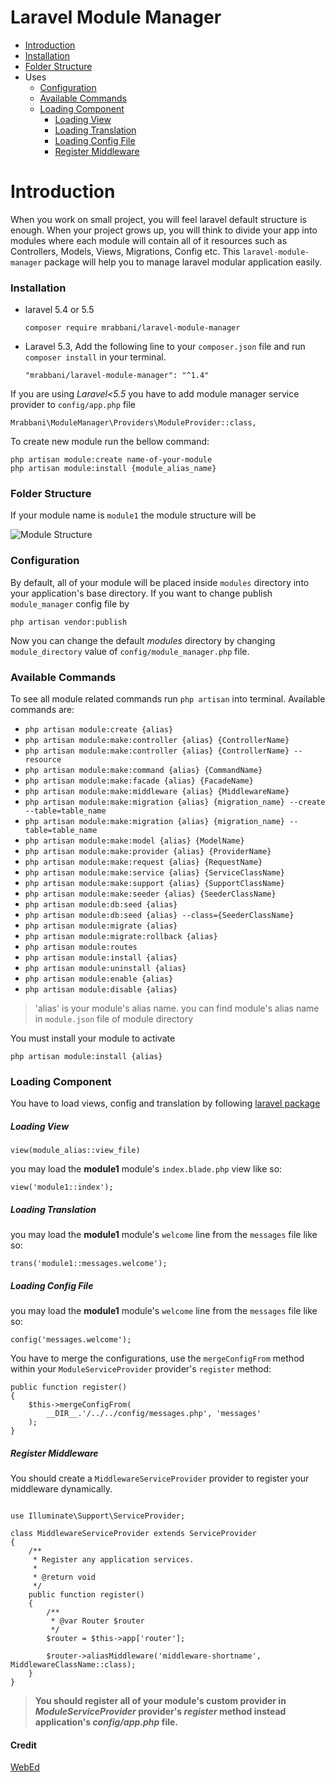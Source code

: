 # Laravel Module Manager
- [Introduction](#introduction)
- [Installation](#installation)
- [Folder Structure](#folder-structure)
- Uses
    - [Configuration](#configuration)
    - [Available Commands](#available-commands)
    - [Loading Component](#loading-component)
        - [Loading View](#loading-view)
        - [Loading Translation](#loading-translation)
        - [Loading Config File](#loading-config-file)
        - [Register Middleware](#register-middleware)
  
# Introduction
When you work on small project, you will feel laravel default structure 
is enough. When your project grows up, you will think to divide 
your app into  modules where each module will contain all of it resources
such as Controllers, Models, Views, Migrations, Config etc. This `laravel-module-manager` 
package will help you to manage laravel modular application easily.

### Installation

- laravel 5.4 or 5.5

      composer require mrabbani/laravel-module-manager
 
- Laravel 5.3, Add the following line to your `composer.json` file and run `composer install` in your terminal. 

      "mrabbani/laravel-module-manager": "^1.4"

If you are using *Laravel<5.5* you have to add module manager service provider to `config/app.php` file

`Mrabbani\ModuleManager\Providers\ModuleProvider::class,`

To create new module run the bellow command:

    php artisan module:create name-of-your-module
    php artisan module:install {module_alias_name}
    
### Folder Structure
If your module name is `module1` the module structure will be

![Module Structure](https://mrabbani.github.io/public/images/module_structure.png "Module Structure")

### Configuration 

By default, all of your module will be placed inside `modules` directory
into your application's base directory. If you want to change publish 
`module_manager` config file by

`php artisan vendor:publish`

Now you can change the default *modules* directory by changing 
`module_directory` value of `config/module_manager.php` file.

### Available Commands

To see all module related commands run `php artisan` into terminal.
Available commands are:

- `php artisan module:create {alias}`
- `php artisan module:make:controller {alias} {ControllerName}`
- `php artisan module:make:controller {alias} {ControllerName} --resource`
- `php artisan module:make:command {alias} {CommandName}`
- `php artisan module:make:facade {alias} {FacadeName}`
- `php artisan module:make:middleware {alias} {MiddlewareName}`
- `php artisan module:make:migration {alias} {migration_name} --create --table=table_name`
- `php artisan module:make:migration {alias} {migration_name} --table=table_name`
- `php artisan module:make:model {alias} {ModelName}`
- `php artisan module:make:provider {alias} {ProviderName}`
- `php artisan module:make:request {alias} {RequestName}`
- `php artisan module:make:service {alias} {ServiceClassName}`
- `php artisan module:make:support {alias} {SupportClassName}`
- `php artisan module:make:seeder {alias} {SeederClassName}`
- `php artisan module:db:seed {alias}` 
- `php artisan module:db:seed {alias} --class={SeederClassName}`
- `php artisan module:migrate {alias}`
- `php artisan module:migrate:rollback {alias}`
- `php artisan module:routes`
- `php artisan module:install {alias}`
- `php artisan module:uninstall {alias}`
- `php artisan module:enable {alias}`
- `php artisan module:disable {alias}`

> 'alias' is your module's alias name. you can find module's alias name in `module.json` file of module directory

You must install your module to activate 

``php artisan module:install {alias}``

### Loading Component
You have to load views, config and translation by following [laravel package](https://laravel.com/docs/5.3/packages#resources) 

##### Loading View 

    view(module_alias::view_file)

you may load the **module1** module's `index.blade.php` view like so:

    view('module1::index');


##### Loading Translation

you may load the **module1** module's `welcome` line from the `messages` file like so:

    trans('module1::messages.welcome');
##### Loading Config File

you may load the **module1** module's `welcome` line from the `messages` file like so:

`config('messages.welcome');`


You have to merge the configurations, use the `mergeConfigFrom` method within your `ModuleServiceProvider` provider's `register` method:
    
    public function register()
    {
        $this->mergeConfigFrom(
            __DIR__.'/../../config/messages.php', 'messages'
        );
    }
##### Register Middleware 

You should create a `MiddlewareServiceProvider` provider to register your middleware dynamically. 

    
```

use Illuminate\Support\ServiceProvider;

class MiddlewareServiceProvider extends ServiceProvider
{
    /**
     * Register any application services.
     *
     * @return void
     */
    public function register()
    {
        /**
         * @var Router $router
         */
        $router = $this->app['router'];

        $router->aliasMiddleware('middleware-shortname', MiddlewareClassName::class);
    }
}
   ```

>**You should register all of your module's custom provider in *ModuleServiceProvider* provider's *register* method instead application's *config/app.php* file.**


#### Credit 
[WebEd](https://github.com/sgsoft-studio/webed)
